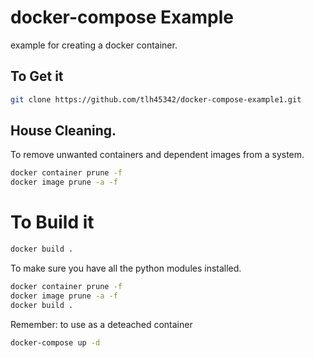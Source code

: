 # docker-compose Example
example  for creating a docker container.

## To Get it
```bash
git clone https://github.com/tlh45342/docker-compose-example1.git
```
## House Cleaning.
To remove unwanted containers and dependent images from a system.

```bash
docker container prune -f
docker image prune -a -f
```

# To Build it
```bash
docker build .
```
To make sure you have all the python modules installed.

```bash
docker container prune -f
docker image prune -a -f
docker build .
```

Remember: to use as a deteached container

```bash
docker-compose up -d
```

